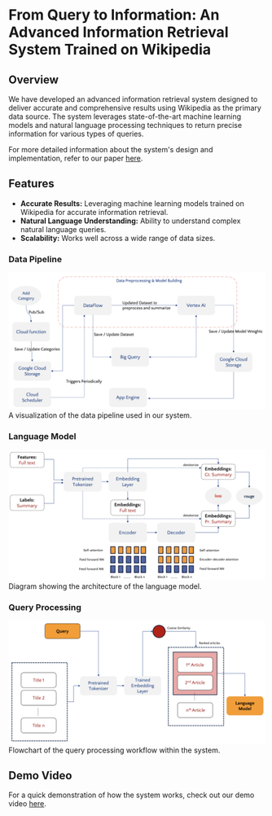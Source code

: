 # From Query to Information: An Advanced Information Retrieval System Trained on Wikipedia

## Overview
We have developed an advanced information retrieval system designed to deliver accurate and comprehensive results using Wikipedia as the primary data source. The system leverages state-of-the-art machine learning models and natural language processing techniques to return precise information for various types of queries.

For more detailed information about the system's design and implementation, refer to our paper [here](report/An_Advanced_Information_Retrieval_System_Trained_on_Wikipedia.pdf).

## Features
- **Accurate Results:** Leveraging machine learning models trained on Wikipedia for accurate information retrieval.
- **Natural Language Understanding:** Ability to understand complex natural language queries.
- **Scalability:** Works well across a wide range of data sizes.

### Data Pipeline
![Data Pipeline](flowcharts/pipeline.png)
A visualization of the data pipeline used in our system.

### Language Model
![Language Model](flowcharts/language_model.png)
Diagram showing the architecture of the language model.

### Query Processing
![Query Processing](flowcharts/query.png)
Flowchart of the query processing workflow within the system.

## Demo Video
For a quick demonstration of how the system works, check out our demo video [here](demo/Demo.mov).
